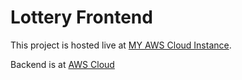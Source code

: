 # Lottery Frontend 

This project is hosted live at [MY AWS Cloud Instance](http://nekvinder.com/firecompass).

Backend is at [AWS Cloud](http://nekvinder.com/backendFirecompass)
